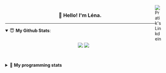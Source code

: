 <!--
<a href="https://twitter.com" target="_blank" rel="nofollow">
 <img align="right" alt="Pratik's Twitter" width="22px" src="https://cdn.jsdelivr.net/npm/simple-icons@v3/icons/twitter.svg" />
</a> 

-->
<a href="https://www.linkedin.com/in/lenagiacalone/" target="_blank" rel="nofollow">
 <img align="right" alt="Pratik's Linkdein" width="22px" src="https://cdn.jsdelivr.net/npm/simple-icons@v3/icons/linkedin.svg" />
</a>



<h3 align="center">👋 Hello! I'm Léna.</h3>

---

<!--
**lgiacalo/lgiacalo** is a ✨ _special_ ✨ repository because its `README.md` (this file) appears on your GitHub profile.

Here are some ideas to get you started:

- 🔭 I’m currently working on ...
- 🌱 I’m currently learning ...
- 👯 I’m looking to collaborate on ...
- 🤔 I’m looking for help with ...
- 💬 Ask me about ...
- 📫 How to reach me: ...
- 😄 Pronouns: ...
- ⚡ Fun fact: ...
-->

<details open>
 <summary> 😇 <b>My Github Stats</b>: </summary>
<br>
<p align = "center">
  <img src = "https://github-readme-stats.vercel.app/api?username=lgiacalo&show_icons=true&theme=nord" width="420">
  <img src = "https://github-readme-stats.vercel.app/api/top-langs/?username=lgiacalo&layout=compact&theme=nord">
</p>
 
<br>
<p align = "center">
  <imp src = "https://github-readme-stats.vercel.app/api/wakatime?username=lgiacalo&theme=nord">
</p>

</details>

<details>
 <summary>🤖 <b>My programming stats</b></summary>
 <br>
 
<!--START_SECTION:waka-->
![Lines of code](https://img.shields.io/badge/From%20Hello%20World%20I%27ve%20Written-956132%20lines%20of%20code-blue)

**🐱 My Github Data** 

> 🏆 675 Contributions in the Year 2021
 > 
> 📦 296.9 kB Used in Github's Storage 
 > 
> 🚫 Not Opted to Hire
 > 
> 📜 44 Public Repositories 
 > 
> 🔑 32 Private Repositories  
 > 
**I'm an Early 🐤** 

```text
🌞 Morning    235 commits    ████░░░░░░░░░░░░░░░░░░░░░   16.76% 
🌆 Daytime    561 commits    ██████████░░░░░░░░░░░░░░░   40.01% 
🌃 Evening    504 commits    █████████░░░░░░░░░░░░░░░░   35.95% 
🌙 Night      102 commits    █░░░░░░░░░░░░░░░░░░░░░░░░   7.28%

```
📅 **I'm Most Productive on Thursday** 

```text
Monday       218 commits    ████░░░░░░░░░░░░░░░░░░░░░   15.55% 
Tuesday      146 commits    ██░░░░░░░░░░░░░░░░░░░░░░░   10.41% 
Wednesday    262 commits    ████░░░░░░░░░░░░░░░░░░░░░   18.69% 
Thursday     305 commits    █████░░░░░░░░░░░░░░░░░░░░   21.75% 
Friday       218 commits    ████░░░░░░░░░░░░░░░░░░░░░   15.55% 
Saturday     87 commits     █░░░░░░░░░░░░░░░░░░░░░░░░   6.21% 
Sunday       166 commits    ███░░░░░░░░░░░░░░░░░░░░░░   11.84%

```


📊 **This Week I Spent My Time On** 

```text
⌚︎ Time Zone: Europe/Paris

💬 Programming Languages: 
JavaScript               38 hrs 3 mins       █████████████████████░░░░   85.39% 
JSON                     3 hrs 37 mins       ██░░░░░░░░░░░░░░░░░░░░░░░   8.13% 
Markdown                 1 hr 33 mins        █░░░░░░░░░░░░░░░░░░░░░░░░   3.5% 
Other                    1 hr 16 mins        ░░░░░░░░░░░░░░░░░░░░░░░░░   2.88% 
XML                      1 min               ░░░░░░░░░░░░░░░░░░░░░░░░░   0.04%

🔥 Editors: 
VS Code                  44 hrs 34 mins      █████████████████████████   100.0%

🐱‍💻 Projects: 
pappers-engine           26 hrs 48 mins      ███████████████░░░░░░░░░░   60.14% 
augmentation_capital     13 hrs 18 mins      ███████░░░░░░░░░░░░░░░░░░   29.86% 
works                    2 hrs 34 mins       █░░░░░░░░░░░░░░░░░░░░░░░░   5.76% 
so59977566               1 hr 23 mins        ░░░░░░░░░░░░░░░░░░░░░░░░░   3.11% 
poc                      24 mins             ░░░░░░░░░░░░░░░░░░░░░░░░░   0.91%

💻 Operating System: 
Mac                      44 hrs 34 mins      █████████████████████████   100.0%

```

**I Mostly Code in C** 

```text
C                        26 repos            ████████░░░░░░░░░░░░░░░░░   33.33% 
JavaScript               13 repos            ████░░░░░░░░░░░░░░░░░░░░░   16.67% 
HTML                     8 repos             ██░░░░░░░░░░░░░░░░░░░░░░░   10.26% 
Shell                    8 repos             ██░░░░░░░░░░░░░░░░░░░░░░░   10.26% 
C++                      4 repos             █░░░░░░░░░░░░░░░░░░░░░░░░   5.13%

```


**Timeline**

![Chart not found](https://raw.githubusercontent.com/lgiacalo/lgiacalo/main/charts/bar_graph.png) 


<!--END_SECTION:waka-->

</details>
